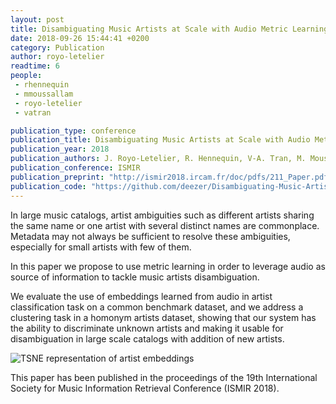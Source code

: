 ```yaml
---
layout: post
title: Disambiguating Music Artists at Scale with Audio Metric Learning
date: 2018-09-26 15:44:41 +0200
category: Publication
author: royo-letelier
readtime: 6
people:
 - rhennequin
 - mmoussallam
 - royo-letelier
 - vatran

publication_type: conference
publication_title: Disambiguating Music Artists at Scale with Audio Metric Learning
publication_year: 2018
publication_authors: J. Royo-Letelier, R. Hennequin, V-A. Tran, M. Moussallam
publication_conference: ISMIR
publication_preprint: "http://ismir2018.ircam.fr/doc/pdfs/211_Paper.pdf"
publication_code: "https://github.com/deezer/Disambiguating-Music-Artists-at-Scale-with-Audio-Metric-Learning"
---
```


In large music catalogs, artist ambiguities such as different artists sharing the same name or one artist with several distinct names are commonplace. Metadata may not always be sufficient to resolve these ambiguities, especially for small artists with few of them.

In this paper we propose to use metric learning in order to leverage audio as source of information to tackle music artists disambiguation. 

We evaluate the use of embeddings learned from audio in artist classification task on a common benchmark dataset, and we address a clustering task in a homonym artists dataset, showing that our system has the ability to discriminate unknown artists and making it usable for disambiguation in large scale catalogs with addition of new artists.

<div class="publication-illustration">
    <img
        src="{{ '/static/images/publis/royo18ismir/tsne_art20.png' | prepend: site.url }}"
        alt="TSNE representation of artist embeddings"/>
</div>

This paper has been published in the proceedings of the 19th International Society for Music Information Retrieval Conference (ISMIR 2018).
